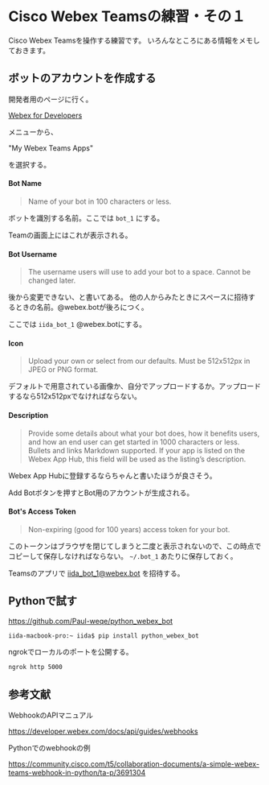 <!-- markdownlint-disable MD001 -->

# Cisco Webex Teamsの練習・その１

Cisco Webex Teamsを操作する練習です。
いろんなところにある情報をメモしておきます。

## ボットのアカウントを作成する

開発者用のページに行く。

[Webex for Developers](<https://developer.webex.com/>)

メニューから、

"My Webex Teams Apps"

を選択する。

#### Bot Name

> Name of your bot in 100 characters or less.

ボットを識別する名前。ここでは `bot_1` にする。

Teamの画面上にはこれが表示される。

#### Bot Username

> The username users will use to add your bot to a space. Cannot be changed later.

後から変更できない、と書いてある。
他の人からみたときにスペースに招待するときの名前。@webex.botが後ろにつく。

ここでは `iida_bot_1` @webex.botにする。

#### Icon

> Upload your own or select from our defaults. Must be 512x512px in JPEG or PNG format.

デフォルトで用意されている画像か、自分でアップロードするか。アップロードするなら512x512pxでなければならない。

#### Description

> Provide some details about what your bot does,
> how it benefits users, and how an end user can get started in 1000 characters or less.
> Bullets and links Markdown supported.
> If your app is listed on the Webex App Hub,
> this field will be used as the listing’s description.

Webex App Hubに登録するならちゃんと書いたほうが良さそう。

Add Botボタンを押すとBot用のアカウントが生成される。

#### Bot's Access Token

> Non-expiring (good for 100 years) access token for your bot.

このトークンはブラウザを閉じてしまうと二度と表示されないので、この時点でコピーして保存しなければならない。
`~/.bot_1` あたりに保存しておく。

Teamsのアプリで iida_bot_1@webex.bot を招待する。

## Pythonで試す

<https://github.com/Paul-weqe/python_webex_bot>

```bash
iida-macbook-pro:~ iida$ pip install python_webex_bot
```

ngrokでローカルのポートを公開する。

```bash
ngrok http 5000
```

## 参考文献

WebhookのAPIマニュアル

<https://developer.webex.com/docs/api/guides/webhooks>

Pythonでのwebhookの例

<https://community.cisco.com/t5/collaboration-documents/a-simple-webex-teams-webhook-in-python/ta-p/3691304>
